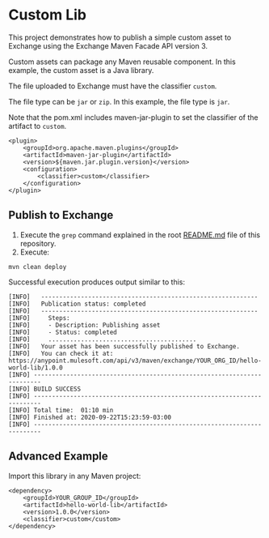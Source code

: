 # Custom Lib

This project demonstrates how to publish a simple custom asset to Exchange using the Exchange Maven Facade API version 3.

Custom assets can package any Maven reusable component. In this example, the custom asset is a Java library.

The file uploaded to Exchange must have the classifier `custom`.

The file type can be `jar` or `zip`. In this example, the file type is `jar`.

Note that the pom.xml includes maven-jar-plugin to set the classifier of the artifact to `custom`.

```
<plugin>
    <groupId>org.apache.maven.plugins</groupId>
    <artifactId>maven-jar-plugin</artifactId>
    <version>${maven.jar.plugin.version}</version>
    <configuration>
        <classifier>custom</classifier>
    </configuration>
</plugin>
```

## Publish to Exchange

1. Execute the `grep` command explained in the root [README.md](../README.md) file of this repository.
2. Execute:

```
mvn clean deploy
```

Successful execution produces output similar to this:

```
[INFO]   ------------------------------------------------------------
[INFO]   Publication status: completed
[INFO]   ------------------------------------------------------------
[INFO]     Steps:
[INFO]     - Description: Publishing asset
[INFO]     - Status: completed
[INFO]     .........................................
[INFO]   Your asset has been successfully published to Exchange.
[INFO]   You can check it at: https://anypoint.mulesoft.com/api/v3/maven/exchange/YOUR_ORG_ID/hello-world-lib/1.0.0
[INFO] ------------------------------------------------------------------------
[INFO] BUILD SUCCESS
[INFO] ------------------------------------------------------------------------
[INFO] Total time:  01:10 min
[INFO] Finished at: 2020-09-22T15:23:59-03:00
[INFO] ------------------------------------------------------------------------
```

## Advanced Example

Import this library in any Maven project:

```
<dependency>
    <groupId>YOUR_GROUP_ID</groupId>
    <artifactId>hello-world-lib</artifactId>
    <version>1.0.0</version>
    <classifier>custom</custom>
</dependency>
```
